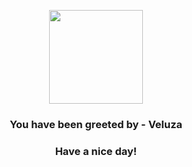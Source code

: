 <p align="center">
            <img src="None" width="150" height="150">
          </p>
          <h3 align="center">You have been greeted by - <b>Veluza</b></h3>
          <h3 align="center">Have a nice day!</h3>
        